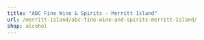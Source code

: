 ```yaml
---
title: "ABC Fine Wine & Spirits - Merritt Island"
url: /merritt-island/abc-fine-wine-and-spirits-merritt-island/
shop: alcohol
---
```

